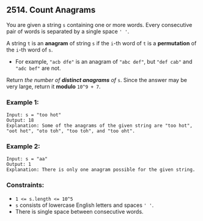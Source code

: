 ## 2514. Count Anagrams

You are given a string ```s``` containing one or more words. Every consecutive pair of words is separated by a single space ```' '```.

A string ```t``` is an **anagram** of string ```s``` if the ```i```-th word of ```t``` is a **permutation** of the ```i```-th word of ```s```.

* For example, ```"acb dfe"``` is an anagram of ```"abc def"```, but ```"def cab"``` and ```"adc bef"``` are not.

Return *the number of **distinct anagrams** of* ```s```. Since the answer may be very large, return it **modulo** ```10^9 + 7```.

### Example 1:
```
Input: s = "too hot"
Output: 18
Explanation: Some of the anagrams of the given string are "too hot", "oot hot", "oto toh", "too toh", and "too oht".
```
### Example 2:
```
Input: s = "aa"
Output: 1
Explanation: There is only one anagram possible for the given string.
```

### Constraints:

* ```1 <= s.length <= 10^5```
* ```s``` consists of lowercase English letters and spaces ```' '```.
* There is single space between consecutive words.